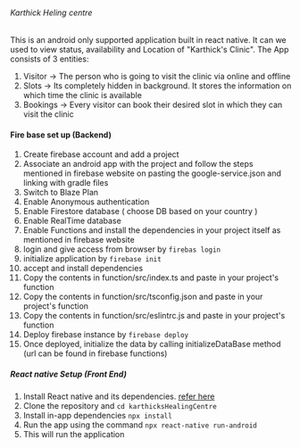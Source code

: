 ###### Karthick Heling centre

This is an android only supported application built in react native.
It can we used to view status, availability and Location of "Karthick's Clinic".
The App consists of 3 entities:

1. Visitor -> The person who is going to visit the clinic via online and offline
2. Slots -> Its completely hidden in background. It stores the information on which time the clinic is available
3. Bookings -> Every visitor can book their desired slot in which they can visit the clinic

#### Fire base set up (Backend)

1. Create firebase account and add a project
2. Associate an android app with the project and follow the steps mentioned in firebase website on pasting the google-service.json and linking with gradle files
3. Switch to Blaze Plan
4. Enable Anonymous authentication
5. Enable Firestore database ( choose DB based on your country )
6. Enable RealTime database
7. Enable Functions and install the dependencies in your project itself as mentioned in firebase website
8. login and give access from browser by `firebas login`
9. initialize application by `firebase init`
10. accept and install dependencies
11. Copy the contents in function/src/index.ts and paste in your project's function
12. Copy the contents in function/src/tsconfig.json and paste in your project's function
13. Copy the contents in function/src/eslintrc.js and paste in your project's function
14. Deploy firebase instance by `firebase deploy`
15. Once deployed, initialize the data by calling initializeDataBase method (url can be found in firebase functions)

##### React native Setup (Front End)

1. Install React native and its dependencies. [refer here](https://reactnative.dev/docs/environment-setup)
2. Clone the repository and `cd karthicksHealingCentre`
3. Install in-app dependencies `npx install`
4. Run the app using the command `npx react-native run-android`
5. This will run the application
